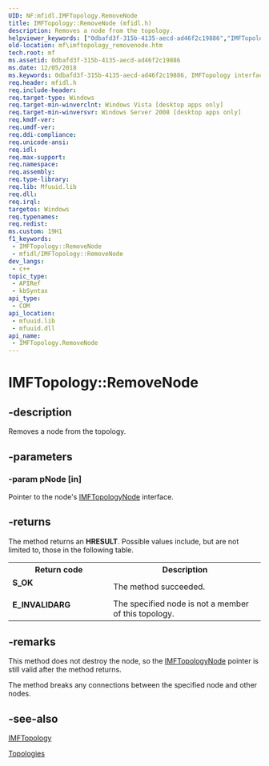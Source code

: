 ```yaml
---
UID: NF:mfidl.IMFTopology.RemoveNode
title: IMFTopology::RemoveNode (mfidl.h)
description: Removes a node from the topology.
helpviewer_keywords: ["0dbafd3f-315b-4135-aecd-ad46f2c19886","IMFTopology interface [Media Foundation]","RemoveNode method","IMFTopology.RemoveNode","IMFTopology::RemoveNode","RemoveNode","RemoveNode method [Media Foundation]","RemoveNode method [Media Foundation]","IMFTopology interface","mf.imftopology_removenode","mfidl/IMFTopology::RemoveNode"]
old-location: mf\imftopology_removenode.htm
tech.root: mf
ms.assetid: 0dbafd3f-315b-4135-aecd-ad46f2c19886
ms.date: 12/05/2018
ms.keywords: 0dbafd3f-315b-4135-aecd-ad46f2c19886, IMFTopology interface [Media Foundation],RemoveNode method, IMFTopology.RemoveNode, IMFTopology::RemoveNode, RemoveNode, RemoveNode method [Media Foundation], RemoveNode method [Media Foundation],IMFTopology interface, mf.imftopology_removenode, mfidl/IMFTopology::RemoveNode
req.header: mfidl.h
req.include-header: 
req.target-type: Windows
req.target-min-winverclnt: Windows Vista [desktop apps only]
req.target-min-winversvr: Windows Server 2008 [desktop apps only]
req.kmdf-ver: 
req.umdf-ver: 
req.ddi-compliance: 
req.unicode-ansi: 
req.idl: 
req.max-support: 
req.namespace: 
req.assembly: 
req.type-library: 
req.lib: Mfuuid.lib
req.dll: 
req.irql: 
targetos: Windows
req.typenames: 
req.redist: 
ms.custom: 19H1
f1_keywords:
 - IMFTopology::RemoveNode
 - mfidl/IMFTopology::RemoveNode
dev_langs:
 - c++
topic_type:
 - APIRef
 - kbSyntax
api_type:
 - COM
api_location:
 - mfuuid.lib
 - mfuuid.dll
api_name:
 - IMFTopology.RemoveNode
---
```


# IMFTopology::RemoveNode


## -description

Removes a node from the topology.

## -parameters

### -param pNode [in]

Pointer to the node's <a href="https://docs.microsoft.com/windows/desktop/api/mfidl/nn-mfidl-imftopologynode">IMFTopologyNode</a> interface.

## -returns

The method returns an <b>HRESULT</b>. Possible values include, but are not limited to, those in the following table.

<table>
<tr>
<th>Return code</th>
<th>Description</th>
</tr>
<tr>
<td width="40%">
<dl>
<dt><b>S_OK</b></dt>
</dl>
</td>
<td width="60%">
The method succeeded.

</td>
</tr>
<tr>
<td width="40%">
<dl>
<dt><b>E_INVALIDARG</b></dt>
</dl>
</td>
<td width="60%">
The specified node is not a member of this topology.

</td>
</tr>
</table>

## -remarks

This method does not destroy the node, so the <a href="https://docs.microsoft.com/windows/desktop/api/mfidl/nn-mfidl-imftopologynode">IMFTopologyNode</a> pointer is still valid after the method returns.

The method breaks any connections between the specified node and other nodes.

## -see-also

<a href="https://docs.microsoft.com/windows/desktop/api/mfidl/nn-mfidl-imftopology">IMFTopology</a>



<a href="https://docs.microsoft.com/windows/desktop/medfound/topologies">Topologies</a>

